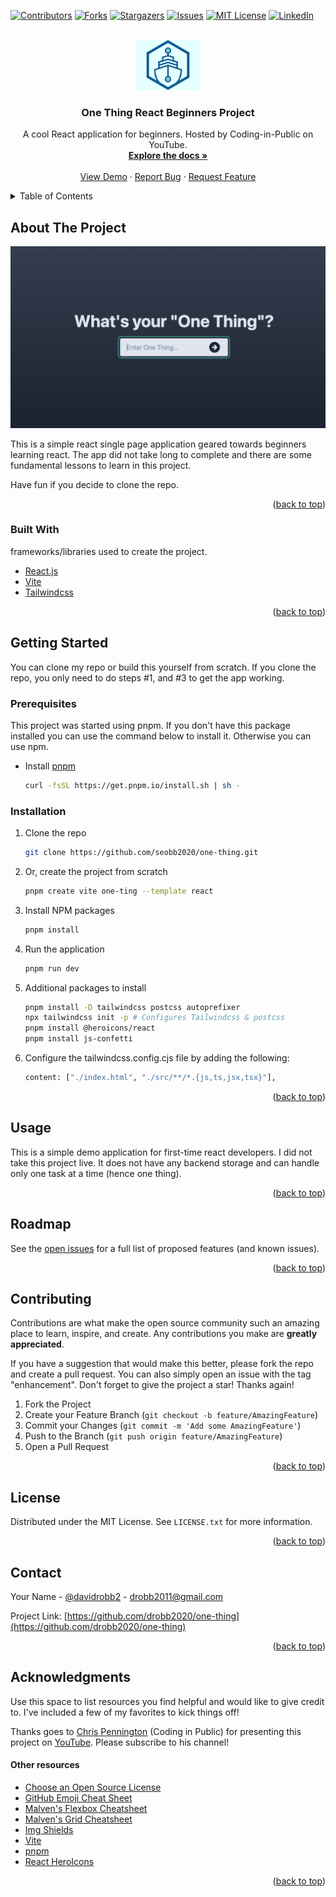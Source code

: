 <div id="top"></div>
<!--
*** Thanks for checking out the Best-README-Template. If you have a suggestion
*** that would make this better, please fork the repo and create a pull request
*** or simply open an issue with the tag "enhancement".
*** Don't forget to give the project a star!
*** Thanks again! Now go create something AMAZING! :D
-->

<!-- PROJECT SHIELDS -->
<!--
*** I'm using markdown "reference style" links for readability.
*** Reference links are enclosed in brackets [ ] instead of parentheses ( ).
*** See the bottom of this document for the declaration of the reference variables
*** for contributors-url, forks-url, etc. This is an optional, concise syntax you may use.
*** https://www.markdownguide.org/basic-syntax/#reference-style-links
-->
[![Contributors][contributors-shield]][contributors-url]
[![Forks][forks-shield]][forks-url]
[![Stargazers][stars-shield]][stars-url]
[![Issues][issues-shield]][issues-url]
[![MIT License][license-shield]][license-url]
[![LinkedIn][linkedin-shield]][linkedin-url]

<!-- PROJECT LOGO -->
<br />
<div align="center">
  <a href="https://github.com/drobb2020/one-thing">
    <img src="./public/logo-md.jpg" alt="Logo" width="100">
  </a>

  <h3 align="center">One Thing React Beginners Project</h3>

  <p align="center">
    A cool React application for beginners. Hosted by Coding-in-Public on YouTube.
    <br />
    <a href="https://github.com/drobb2020/one-thing"><strong>Explore the docs »</strong></a>
    <br />
    <br />
    <a href="https://github.com/drobb2020/one-thing">View Demo</a>
    ·
    <a href="https://github.com/drobb2020/one-thing/issues">Report Bug</a>
    ·
    <a href="https://github.com/drobb2020/one-thing/issues">Request Feature</a>
  </p>
</div>

<!-- TABLE OF CONTENTS -->
<details>
  <summary>Table of Contents</summary>
  <ol>
    <li>
      <a href="#about-the-project">About The Project</a>
      <ul>
        <li><a href="#built-with">Built With</a></li>
      </ul>
    </li>
    <li>
      <a href="#getting-started">Getting Started</a>
      <ul>
        <li><a href="#prerequisites">Prerequisites</a></li>
        <li><a href="#installation">Installation</a></li>
      </ul>
    </li>
    <li><a href="#usage">Usage</a></li>
    <li><a href="#roadmap">Roadmap</a></li>
    <li><a href="#contributing">Contributing</a></li>
    <li><a href="#license">License</a></li>
    <li><a href="#contact">Contact</a></li>
    <li><a href="#acknowledgments">Acknowledgments</a></li>
  </ol>
</details>

<!-- ABOUT THE PROJECT -->
## About The Project

![One Thing!](./public/screenshot.png)

This is a simple react single page application geared towards beginners learning react. The app did not take long to complete and there are some fundamental lessons to learn in this project.

Have fun if you decide to clone the repo.

<p align="right">(<a href="#top">back to top</a>)</p>

### Built With

frameworks/libraries used to create the project.

* [React.js](https://reactjs.org/)
* [Vite](https://vitejs.dev/guide/)
* [Tailwindcss](https://tailwindcss.com/docs/installation/using-postcss)

<p align="right">(<a href="#top">back to top</a>)</p>

<!-- GETTING STARTED -->
## Getting Started

You can clone my repo or build this yourself from scratch. If you clone the repo, you only need to do steps #1, and #3 to get the app working.

### Prerequisites

This project was started using pnpm. If you don't have this package installed you can use the command below to install it. Otherwise you can use npm.

* Install [pnpm](https://pnpm.io/installation)

  ```sh
  curl -fsSL https://get.pnpm.io/install.sh | sh -
  ```

### Installation

1. Clone the repo

   ```sh
   git clone https://github.com/seobb2020/one-thing.git
   ```

2. Or, create the project from scratch

   ```sh
   pnpm create vite one-ting --template react
   ```

3. Install NPM packages

   ```sh
   pnpm install
   ```

4. Run the application

   ```sh
   pnpm run dev
   ```

5. Additional packages to install

   ```sh
   pnpm install -D tailwindcss postcss autoprefixer
   npx tailwindcss init -p # Configures Tailwindcss & postcss
   pnpm install @heroicons/react
   pnpm install js-confetti
   ```

6. Configure the tailwindcss.config.cjs file by adding the following:

   ```sh
   content: ["./index.html", "./src/**/*.{js,ts,jsx,tsx}"],
   ```

<p align="right">(<a href="#top">back to top</a>)</p>

<!-- USAGE EXAMPLES -->
## Usage

This is a simple demo application for first-time react developers. I did not take this project live. It does not have any backend storage and can handle only one task at a time (hence one thing).

<p align="right">(<a href="#top">back to top</a>)</p>

<!-- ROADMAP -->
## Roadmap

See the [open issues](https://github.com/drobb2020/one-thing/issues) for a full list of proposed features (and known issues).

<p align="right">(<a href="#top">back to top</a>)</p>

<!-- CONTRIBUTING -->
## Contributing

Contributions are what make the open source community such an amazing place to learn, inspire, and create. Any contributions you make are **greatly appreciated**.

If you have a suggestion that would make this better, please fork the repo and create a pull request. You can also simply open an issue with the tag "enhancement".
Don't forget to give the project a star! Thanks again!

1. Fork the Project
2. Create your Feature Branch (`git checkout -b feature/AmazingFeature`)
3. Commit your Changes (`git commit -m 'Add some AmazingFeature'`)
4. Push to the Branch (`git push origin feature/AmazingFeature`)
5. Open a Pull Request

<p align="right">(<a href="#top">back to top</a>)</p>

<!-- LICENSE -->
## License

Distributed under the MIT License. See `LICENSE.txt` for more information.

<p align="right">(<a href="#top">back to top</a>)</p>

<!-- CONTACT -->
## Contact

Your Name - [@davidrobb2](https://twitter.com/davidrobb2) - drobb2011@gmail.com

Project Link: [https://github.com/drobb2020/one-thing](https://github.com/drobb2020/one-thing)

<p align="right">(<a href="#top">back to top</a>)</p>

<!-- ACKNOWLEDGMENTS -->
## Acknowledgments

Use this space to list resources you find helpful and would like to give credit to. I've included a few of my favorites to kick things off!

Thanks goes to [Chris Pennington](https://www.youtube.com/c/CodinginPublic) (Coding in Public) for presenting this project on [YouTube](https://www.youtube.com/watch?v=s84yXvLOoio&t=1s). Please subscribe to his channel!

#### Other resources

* [Choose an Open Source License](https://choosealicense.com)
* [GitHub Emoji Cheat Sheet](https://www.webpagefx.com/tools/emoji-cheat-sheet)
* [Malven's Flexbox Cheatsheet](https://flexbox.malven.co/)
* [Malven's Grid Cheatsheet](https://grid.malven.co/)
* [Img Shields](https://shields.io)
* [Vite](https://vitejs.dev/)
* [pnpm](https://pnpm.io/)
* [React HeroIcons](https://heroicons.com/)

<p align="right">(<a href="#top">back to top</a>)</p>

<!-- MARKDOWN LINKS & IMAGES -->
<!-- https://www.markdownguide.org/basic-syntax/#reference-style-links -->
[contributors-shield]: https://img.shields.io/github/contributors/drobb2020/one-thing.svg?style=for-the-badge
[contributors-url]: https://github.com/drobb2020/one-thing/graphs/contributors
[forks-shield]: https://img.shields.io/github/forks/drobb2020/one-thing.svg?style=for-the-badge
[forks-url]: https://github.com/drobb2020/one-thing/network/members
[stars-shield]: https://img.shields.io/github/stars/drobb2020/one-thing.svg?style=for-the-badge
[stars-url]: https://github.com/drobb2020/one-thing/stargazers
[issues-shield]: https://img.shields.io/github/issues/drobb2020/one-thing.svg?style=for-the-badge
[issues-url]: https://github.com/drobb2020/one-thing/issues
[license-shield]: https://img.shields.io/github/license/drobb2020/one-thing.svg?style=for-the-badge
[license-url]: https://github.com/drobb2020/one-thing/blob/master/LICENSE.txt
[linkedin-shield]: https://img.shields.io/badge/-LinkedIn-black.svg?style=for-the-badge&logo=linkedin&colorB=555
[linkedin-url]: https://www.linkedin.com/in/david-robb-42436a20/
[product-screenshot]: public/screenshot.png
